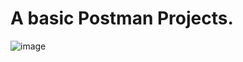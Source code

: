 # A basic Postman Projects.

![image](https://github.com/user-attachments/assets/f4310bd6-f66f-465a-9af1-388653623f4b)
